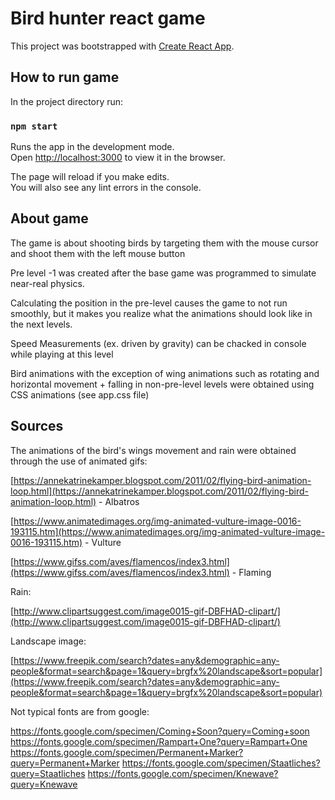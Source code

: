 # Bird hunter react game

This project was bootstrapped with [Create React App](https://github.com/facebook/create-react-app).

## How to run game

In the project directory run:

### `npm start`

Runs the app in the development mode.\
Open [http://localhost:3000](http://localhost:3000) to view it in the browser.

The page will reload if you make edits.\
You will also see any lint errors in the console.

## About game

The game is about shooting birds by targeting them with the mouse cursor and shoot them with the left mouse button

Pre level -1 was created after the base game was programmed to simulate near-real physics.

Calculating the position in the pre-level causes the game to not run smoothly, but it makes you realize what the animations should look like in the next levels.

Speed Measurements (ex. driven by gravity) can be chacked in console while playing at this level

Bird animations with the exception of wing animations such as rotating and horizontal movement + falling in non-pre-level levels were obtained using CSS animations (see app.css file)

## Sources

The animations of the bird's wings movement and rain were obtained through the use of animated gifs:

[https://annekatrinekamper.blogspot.com/2011/02/flying-bird-animation-loop.html](https://annekatrinekamper.blogspot.com/2011/02/flying-bird-animation-loop.html) - Albatros

[https://www.animatedimages.org/img-animated-vulture-image-0016-193115.htm](https://www.animatedimages.org/img-animated-vulture-image-0016-193115.htm) - Vulture

[https://www.gifss.com/aves/flamencos/index3.html](https://www.gifss.com/aves/flamencos/index3.html) - Flaming


Rain:

[http://www.clipartsuggest.com/image0015-gif-DBFHAD-clipart/](http://www.clipartsuggest.com/image0015-gif-DBFHAD-clipart/)

Landscape image:

[https://www.freepik.com/search?dates=any&demographic=any-people&format=search&page=1&query=brgfx%20landscape&sort=popular](https://www.freepik.com/search?dates=any&demographic=any-people&format=search&page=1&query=brgfx%20landscape&sort=popular)


Not typical fonts are from google:

https://fonts.google.com/specimen/Coming+Soon?query=Coming+soon
https://fonts.google.com/specimen/Rampart+One?query=Rampart+One
https://fonts.google.com/specimen/Permanent+Marker?query=Permanent+Marker
https://fonts.google.com/specimen/Staatliches?query=Staatliches
https://fonts.google.com/specimen/Knewave?query=Knewave

